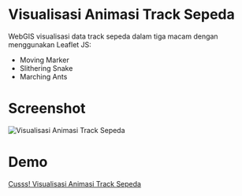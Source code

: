 # Visualisasi Animasi Track Sepeda
WebGIS visualisasi data track sepeda dalam tiga macam dengan menggunakan Leaflet JS:
- Moving Marker
- Slithering Snake
- Marching Ants

# Screenshot
![Visualisasi Animasi Track Sepeda](https://user-images.githubusercontent.com/24805357/121778715-5c71fc00-cbc2-11eb-9db9-bcfa798a8899.png)

# Demo
[Cusss! Visualisasi Animasi Track Sepeda](https://rifkifau.github.io/visualisasi-animasi-track-sepeda/)
